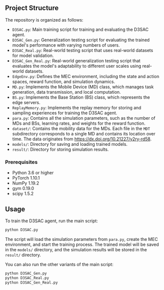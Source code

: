 ## Project Structure

The repository is organized as follows:

- `D3SAC.py`: Main training script for training and evaluating the D3SAC agent.
- `D3SAC_Gen.py`: Generalization testing script for evaluating the trained model's performance with varying numbers of users.
- `D3SAC_Real.py`: Real-world testing script that uses real-world datasets for model validation.
- `D3SAC_Gen_Real.py`: Real-world generalization testing script that evaluates the model's adaptability to different user scales using real-world datasets.
- `EdgeEnv.py`: Defines the MEC environment, including the state and action spaces, reward function, and simulation dynamics.
- `MD.py`: Implements the Mobile Device (MD) class, which manages task generation, data transmission, and local computation.
- `BS.py`: Implements the Base Station (BS) class, which represents the edge servers.
- `ReplayMemory.py`: Implements the replay memory for storing and sampling experiences for training the D3SAC agent.
- `para.py`: Contains all the simulation parameters, such as the number of MDs and BSs, learning rates, and weights for the reward function.
- `dataset/`: Contains the mobility data for the MDs. Each file in the `MDT` subdirectory corresponds to a single MD and contains its location over time. The data originates from https://dx.doi.org/10.21227/y2ry-rd58.
- `models/`: Directory for saving and loading trained models.
- `result/`: Directory for storing simulation results.

### Prerequisites

- Python 3.6 or higher
- PyTorch 1.10.1 
- NumPy 1.19.2
- gym 0.19.0
- scipy 1.5.2

## Usage

To train the D3SAC agent, run the main script:

```bash
python D3SAC.py
```

The script will load the simulation parameters from `para.py`, create the MEC environment, and start the training process. The trained model will be saved in the `models/` directory, and the simulation results will be stored in the `result/` directory.

You can also run the other variants of the main script:

```bash
python D3SAC_Gen.py
python D3SAC_Real.py
python D3SAC_Gen_Real.py
```
